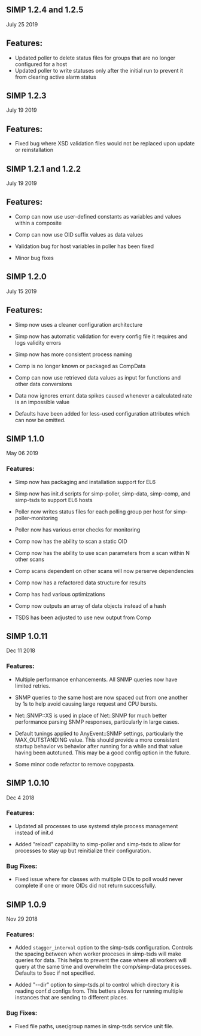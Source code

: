 ## SIMP 1.2.4 and 1.2.5
July 25 2019

## Features:
* Updated poller to delete status files for groups that are no longer configured for a host
* Updated poller to write statuses only after the initial run to prevent it from clearing active alarm status


## SIMP 1.2.3
July 19 2019

## Features:
* Fixed bug where XSD validation files would not be replaced upon update or reinstallation


## SIMP 1.2.1 and 1.2.2
July 19 2019

## Features:

* Comp can now use user-defined constants as variables and values within a composite

* Comp can now use OID suffix values as data values

* Validation bug for host variables in poller has been fixed

* Minor bug fixes


## SIMP 1.2.0
July 15 2019

## Features:

  * Simp now uses a cleaner configuration architecture

  * Simp now has automatic validation for every config file it requires and logs validity errors

  * Simp now has more consistent process naming

  * Comp is no longer known or packaged as CompData

  * Comp can now use retrieved data values as input for functions and other data conversions

  * Data now ignores errant data spikes caused whenever a calculated rate is an impossible value

  * Defaults have been added for less-used configuration attributes which can now be omitted.


## SIMP 1.1.0
May 06 2019

### Features:

  * Simp now has packaging and installation support for EL6

  * Simp now has init.d scripts for simp-poller, simp-data, simp-comp, and simp-tsds to support EL6 hosts

  * Poller now writes status files for each polling group per host for simp-poller-monitoring

  * Poller now has various error checks for monitoring

  * Comp now has the ability to scan a static OID

  * Comp now has the ability to use scan parameters from a scan within N other scans

  * Comp scans dependent on other scans will now perserve dependencies

  * Comp now has a refactored data structure for results

  * Comp has had various optimizations

  * Comp now outputs an array of data objects instead of a hash

  * TSDS has been adjusted to use new output from Comp


## SIMP 1.0.11
Dec 11 2018

### Features:

 * Multiple performance enhancements. All SNMP queries now have limited retries.

 * SNMP queries to the same host are now spaced out from one another by 1s to help avoid causing large request and CPU bursts.

 * Net::SNMP::XS is used in place of Net::SNMP for much better performance parsing SNMP responses, particularly in large cases.

 * Default tunings applied to AnyEvent::SNMP settings, particularly the MAX_OUTSTANDING value. This should provide a more consistent
startup behavior vs behavior after running for a while and that value having been autotuned. This may be a good config option
in the future.

 * Some minor code refactor to remove copypasta.


## SIMP 1.0.10  
Dec 4 2018

### Features:

 * Updated all processes to use systemd style process management instead of init.d

 * Added "reload" capability to simp-poller and simp-tsds to allow for processes to stay up but reinitialize their configuration.

### Bug Fixes:
 
 * Fixed issue where for classes with multiple OIDs to poll would never complete if one or more OIDs did not return successfully.



## SIMP 1.0.9
Nov 29 2018

### Features:

 * Added `stagger_interval` option to the simp-tsds configuration. Controls the spacing between when worker proceses in simp-tsds will make queries for data. This helps to prevent the case where all workers will query at the same time and overwhelm the comp/simp-data processes. Defaults to 5sec if not specified.

 * Added "--dir" option to simp-tsds.pl to control which directory it is reading conf.d configs from. This betters allows for running multiple instances that are sending to different places.

### Bug Fixes:
 
 * Fixed file paths, user/group names in simp-tsds service unit file.

